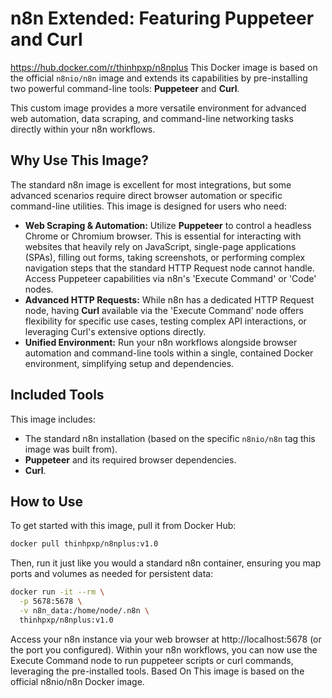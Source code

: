 # n8n Extended: Featuring Puppeteer and Curl
https://hub.docker.com/r/thinhpxp/n8nplus
This Docker image is based on the official `n8nio/n8n` image and extends its capabilities by pre-installing two powerful command-line tools: **Puppeteer** and **Curl**.

This custom image provides a more versatile environment for advanced web automation, data scraping, and command-line networking tasks directly within your n8n workflows.

## Why Use This Image?

The standard n8n image is excellent for most integrations, but some advanced scenarios require direct browser automation or specific command-line utilities. This image is designed for users who need:

*   **Web Scraping & Automation:** Utilize **Puppeteer** to control a headless Chrome or Chromium browser. This is essential for interacting with websites that heavily rely on JavaScript, single-page applications (SPAs), filling out forms, taking screenshots, or performing complex navigation steps that the standard HTTP Request node cannot handle. Access Puppeteer capabilities via n8n's 'Execute Command' or 'Code' nodes.
*   **Advanced HTTP Requests:** While n8n has a dedicated HTTP Request node, having **Curl** available via the 'Execute Command' node offers flexibility for specific use cases, testing complex API interactions, or leveraging Curl's extensive options directly.
*   **Unified Environment:** Run your n8n workflows alongside browser automation and command-line tools within a single, contained Docker environment, simplifying setup and dependencies.

## Included Tools

This image includes:

*   The standard n8n installation (based on the specific `n8nio/n8n` tag this image was built from).
*   **Puppeteer** and its required browser dependencies.
*   **Curl**.

## How to Use

To get started with this image, pull it from Docker Hub:

```bash
docker pull thinhpxp/n8nplus:v1.0
```
Then, run it just like you would a standard n8n container, ensuring you map ports and volumes as needed for persistent data:
```bash
docker run -it --rm \
  -p 5678:5678 \
  -v n8n_data:/home/node/.n8n \
  thinhpxp/n8nplus:v1.0
```
Access your n8n instance via your web browser at http://localhost:5678 (or the port you configured).
Within your n8n workflows, you can now use the Execute Command node to run puppeteer scripts or curl commands, leveraging the pre-installed tools.
Based On
This image is based on the official n8nio/n8n Docker image.
